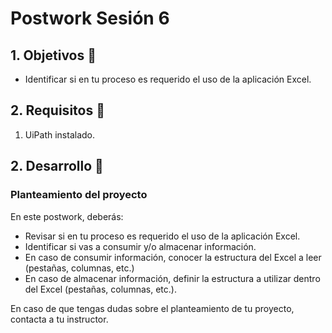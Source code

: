 # Postwork Sesión 6

<div>

## 1. Objetivos :dart:

- Identificar si en tu proceso es requerido el uso de la aplicación Excel.

## 2. Requisitos :notebook_with_decorative_cover:

1. UiPath instalado.

## 2. Desarrollo :rocket:

### Planteamiento del proyecto

En este postwork, deberás:
- Revisar si en tu proceso es requerido el uso de la aplicación Excel.
- Identificar si vas a consumir y/o almacenar información.
- En caso de consumir información, conocer la estructura del Excel a leer (pestañas, columnas, etc.)
- En caso de almacenar información, definir la estructura a utilizar dentro del Excel  (pestañas, columnas, etc.).

En caso de que tengas dudas sobre el planteamiento de tu proyecto, contacta a tu instructor.

<br>

</div>